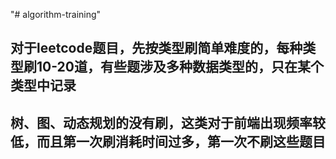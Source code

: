 "# algorithm-training" 

## 对于leetcode题目，先按类型刷简单难度的，每种类型刷10-20道，有些题涉及多种数据类型的，只在某个类型中记录
## 树、图、动态规划的没有刷，这类对于前端出现频率较低，而且第一次刷消耗时间过多，第一次不刷这些题目
